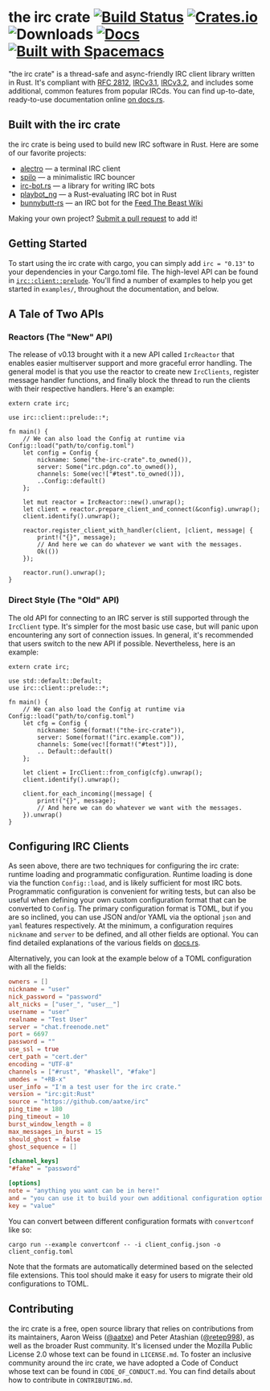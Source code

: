 # the irc crate [![Build Status][ci-badge]][ci] [![Crates.io][cr-badge]][cr] ![Downloads][dl-badge] [![Docs][doc-badge]][doc] [![Built with Spacemacs][bws]][sm]

[ci-badge]: https://travis-ci.org/aatxe/irc.svg?branch=stable
[ci]: https://travis-ci.org/aatxe/irc
[cr-badge]: https://img.shields.io/crates/v/irc.svg
[cr]: https://crates.io/crates/irc
[dl-badge]: https://img.shields.io/crates/d/irc.svg
[doc-badge]: https://docs.rs/irc/badge.svg
[doc]: https://docs.rs/irc
[bws]: https://cdn.rawgit.com/syl20bnr/spacemacs/442d025779da2f62fc86c2082703697714db6514/assets/spacemacs-badge.svg
[sm]: http://spacemacs.org

[rfc2812]: http://tools.ietf.org/html/rfc2812
[ircv3.1]: http://ircv3.net/irc/3.1.html 
[ircv3.2]: http://ircv3.net/irc/3.2.html

"the irc crate" is a thread-safe and async-friendly IRC client library written in Rust. It's
compliant with [RFC 2812][rfc2812], [IRCv3.1][ircv3.1], [IRCv3.2][ircv3.2], and includes some
additional, common features from popular IRCds. You can find up-to-date, ready-to-use documentation
online [on docs.rs][doc].

## Built with the irc crate

the irc crate is being used to build new IRC software in Rust. Here are some of our favorite
projects:

- [alectro][alectro] — a terminal IRC client
- [spilo][spilo] — a minimalistic IRC bouncer
- [irc-bot.rs][ircbot] — a library for writing IRC bots
- [playbot_ng][playbot_ng] — a Rust-evaluating IRC bot in Rust
- [bunnybutt-rs][bunnybutt] — an IRC bot for the [Feed The Beast Wiki][ftb-wiki]

[alectro]: https://github.com/aatxe/alectro
[spilo]: https://github.com/aatxe/spilo
[ircbot]: https://github.com/8573/irc-bot.rs
[bunnybutt]: https://github.com/FTB-Gamepedia/bunnybutt-rs
[playbot_ng]: https://github.com/panicbit/playbot_ng
[ftb-wiki]: https://ftb.gamepedia.com/FTB_Wiki

Making your own project? [Submit a pull request](https://github.com/aatxe/irc/pulls) to add it!

## Getting Started

To start using the irc crate with cargo, you can simply add `irc = "0.13"` to your dependencies in
your Cargo.toml file. The high-level API can be found in [`irc::client::prelude`][irc-prelude].
You'll find a number of examples to help you get started in `examples/`, throughout the
documentation, and below.

[irc-prelude]: https://docs.rs/irc/*/irc/client/prelude/index.html

## A Tale of Two APIs

### Reactors (The "New" API)

The release of v0.13 brought with it a new API called `IrcReactor` that enables easier multiserver
support and more graceful error handling. The general model is that you use the reactor to create
new `IrcClients`, register message handler functions, and finally block the thread to run the
clients with their respective handlers. Here's an example:

```rust,no_run
extern crate irc;

use irc::client::prelude::*;

fn main() {
    // We can also load the Config at runtime via Config::load("path/to/config.toml")
    let config = Config {
        nickname: Some("the-irc-crate".to_owned()),
        server: Some("irc.pdgn.co".to_owned()),
        channels: Some(vec!["#test".to_owned()]),
        ..Config::default()
    };

    let mut reactor = IrcReactor::new().unwrap();
    let client = reactor.prepare_client_and_connect(&config).unwrap();
    client.identify().unwrap();
    
    reactor.register_client_with_handler(client, |client, message| {
        print!("{}", message);
        // And here we can do whatever we want with the messages.
        Ok(())
    });

    reactor.run().unwrap();
}
```


### Direct Style (The "Old" API)

The old API for connecting to an IRC server is still supported through the `IrcClient` type. It's
simpler for the most basic use case, but will panic upon encountering any sort of connection issues.
In general, it's recommended that users switch to the new API if possible. Nevertheless, here is an
example:

```rust,no_run
extern crate irc;

use std::default::Default;
use irc::client::prelude::*;

fn main() {
    // We can also load the Config at runtime via Config::load("path/to/config.toml")
    let cfg = Config {
        nickname: Some(format!("the-irc-crate")),
        server: Some(format!("irc.example.com")),
        channels: Some(vec![format!("#test")]),
        .. Default::default()
    };

    let client = IrcClient::from_config(cfg).unwrap();
    client.identify().unwrap();

    client.for_each_incoming(|message| {
        print!("{}", message);
        // And here we can do whatever we want with the messages.
    }).unwrap()
}
```

## Configuring IRC Clients

As seen above, there are two techniques for configuring the irc crate: runtime loading and
programmatic configuration. Runtime loading is done via the function `Config::load`, and is likely
sufficient for most IRC bots. Programmatic configuration is convenient for writing tests, but can
also be useful when defining your own custom configuration format that can be converted to `Config`.
The primary configuration format is TOML, but if you are so inclined, you can use JSON and/or YAML
via the optional `json` and `yaml` features respectively. At the minimum, a configuration requires
`nickname` and `server` to be defined, and all other fields are optional. You can find detailed
explanations of the various fields on [docs.rs][config-fields].

[config-fields]: https://docs.rs/irc/*/irc/client/data/config/struct.Config.html#fields

Alternatively, you can look at the example below of a TOML configuration with all the fields:

```toml
owners = []
nickname = "user"
nick_password = "password"
alt_nicks = ["user_", "user__"]
username = "user"
realname = "Test User"
server = "chat.freenode.net"
port = 6697
password = ""
use_ssl = true
cert_path = "cert.der"
encoding = "UTF-8"
channels = ["#rust", "#haskell", "#fake"]
umodes = "+RB-x"
user_info = "I'm a test user for the irc crate."
version = "irc:git:Rust"
source = "https://github.com/aatxe/irc"
ping_time = 180
ping_timeout = 10
burst_window_length = 8
max_messages_in_burst = 15
should_ghost = false
ghost_sequence = []

[channel_keys]
"#fake" = "password"

[options]
note = "anything you want can be in here!"
and = "you can use it to build your own additional configuration options."
key = "value"
```

You can convert between different configuration formats with `convertconf` like so:

```shell
cargo run --example convertconf -- -i client_config.json -o client_config.toml
```

Note that the formats are automatically determined based on the selected file extensions. This 
tool should make it easy for users to migrate their old configurations to TOML.

## Contributing
the irc crate is a free, open source library that relies on contributions from its maintainers,
Aaron Weiss ([@aatxe][awe]) and Peter Atashian ([@retep998][bun]), as well as the broader Rust
community. It's licensed under the Mozilla Public License 2.0 whose text can be found in
`LICENSE.md`. To foster an inclusive community around the irc crate, we have adopted a Code of
Conduct whose text can be found in `CODE_OF_CONDUCT.md`. You can find details about how to
contribute in `CONTRIBUTING.md`.

[awe]: https://github.com/aatxe/
[bun]: https://github.com/retep998/
